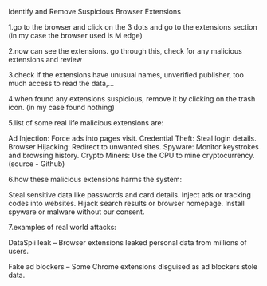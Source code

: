 Identify and Remove Suspicious Browser Extensions

1.go to the browser and click on the 3 dots and go to the extensions section (in my case the browser used is M edge)

2.now can see the extensions. go through this, check for any malicious extensions and review

3.check if the extensions have unusual names, unverified publisher, too much access to read the data,...

4.when found any extensions suspicious, remove it by clicking on the trash icon. (in my case found nothing)

5.list of some real life malicious extensions are:
  
  Ad Injection: Force ads into pages visit.
  Credential Theft: Steal login details.
  Browser Hijacking: Redirect to unwanted sites.
  Spyware: Monitor keystrokes and browsing history.
  Crypto Miners: Use the CPU to mine cryptocurrency.
  (source - Github)

6.how these malicious extensions harms the system:

  Steal sensitive data like passwords and card details.
  Inject ads or tracking codes into websites.
  Hijack search results or browser homepage.
  Install spyware or malware without our consent.

7.examples of real world attacks:

  DataSpii leak – Browser extensions leaked personal data from millions of users.

  Fake ad blockers – Some Chrome extensions disguised as ad blockers stole data.
